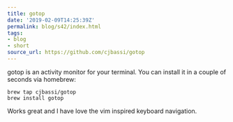 ```yaml
---
title: gotop
date: '2019-02-09T14:25:39Z'
permalink: blog/s42/index.html
tags:
- blog
- short
source_url: https://github.com/cjbassi/gotop
---
```


gotop is an activity monitor for your terminal. You can install it in a couple of seconds via homebrew:

``` shell
brew tap cjbassi/gotop
brew install gotop
```

Works great and I have love the vim inspired keyboard navigation.
